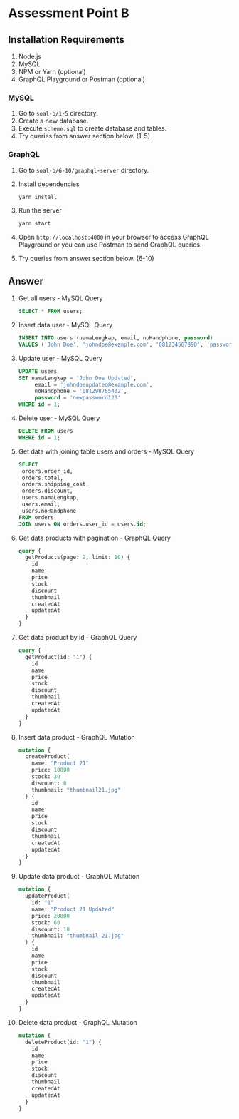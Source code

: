 # Assessment Point B

## Installation Requirements

1. Node.js
2. MySQL
3. NPM or Yarn (optional)
4. GraphQL Playground or Postman (optional)

### MySQL

1.  Go to `soal-b/1-5` directory.
2.  Create a new database.
3.  Execute `scheme.sql` to create database and tables.
4.  Try queries from answer section below. (1-5)

### GraphQL

1. Go to `soal-b/6-10/graphql-server` directory.
2. Install dependencies

   ```bash
   yarn install
   ```

3. Run the server

   ```bash
   yarn start
   ```

4. Open `http://localhost:4000` in your browser to access GraphQL Playground or you can use Postman to send GraphQL queries.
5. Try queries from answer section below. (6-10)

## Answer

1. Get all users - MySQL Query

   ```sql
   SELECT * FROM users;
   ```

2. Insert data user - MySQL Query

   ```sql
   INSERT INTO users (namaLengkap, email, noHandphone, password)
   VALUES ('John Doe', 'johndoe@example.com', '081234567890', 'password123');
   ```

3. Update user - MySQL Query

   ```sql
   UPDATE users
   SET namaLengkap = 'John Doe Updated',
        email = 'johndoeupdated@example.com',
        noHandphone = '081298765432',
        password = 'newpassword123'
   WHERE id = 1;
   ```

4. Delete user - MySQL Query

   ```sql
   DELETE FROM users
   WHERE id = 1;
   ```

5. Get data with joining table users and orders - MySQL Query

   ```sql
   SELECT
    orders.order_id,
    orders.total,
    orders.shipping_cost,
    orders.discount,
    users.namaLengkap,
    users.email,
    users.noHandphone
   FROM orders
   JOIN users ON orders.user_id = users.id;
   ```

6. Get data products with pagination - GraphQL Query

   ```graphql
   query {
     getProducts(page: 2, limit: 10) {
       id
       name
       price
       stock
       discount
       thumbnail
       createdAt
       updatedAt
     }
   }
   ```

7. Get data product by id - GraphQL Query

   ```graphql
   query {
     getProduct(id: "1") {
       id
       name
       price
       stock
       discount
       thumbnail
       createdAt
       updatedAt
     }
   }
   ```

8. Insert data product - GraphQL Mutation

   ```graphql
   mutation {
     createProduct(
       name: "Product 21"
       price: 10000
       stock: 30
       discount: 0
       thumbnail: "thumbnail21.jpg"
     ) {
       id
       name
       price
       stock
       discount
       thumbnail
       createdAt
       updatedAt
     }
   }
   ```

9. Update data product - GraphQL Mutation

   ```graphql
   mutation {
     updateProduct(
       id: "1"
       name: "Product 21 Updated"
       price: 20000
       stock: 60
       discount: 10
       thumbnail: "thumbnail-21.jpg"
     ) {
       id
       name
       price
       stock
       discount
       thumbnail
       createdAt
       updatedAt
     }
   }
   ```

10. Delete data product - GraphQL Mutation

    ```graphql
    mutation {
      deleteProduct(id: "1") {
        id
        name
        price
        stock
        discount
        thumbnail
        createdAt
        updatedAt
      }
    }
    ```
